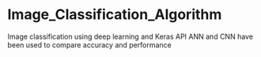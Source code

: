 # Image_Classification_Algorithm
Image classification using deep learning and Keras API 
ANN and CNN have been used to compare accuracy and performance
